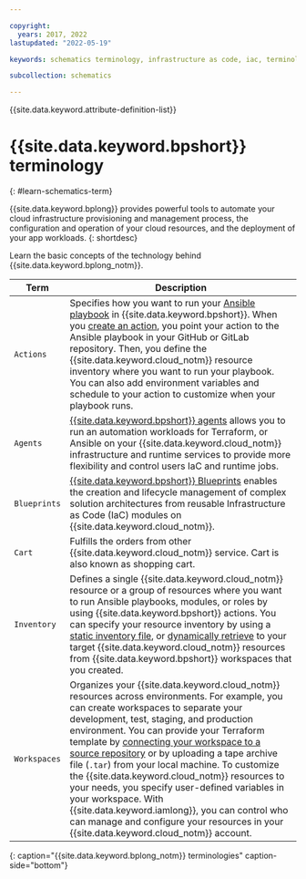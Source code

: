 ```yaml
---

copyright:
  years: 2017, 2022
lastupdated: "2022-05-19"

keywords: schematics terminology, infrastructure as code, iac, terminology, 

subcollection: schematics

---
```


{{site.data.keyword.attribute-definition-list}}

# {{site.data.keyword.bpshort}} terminology
{: #learn-schematics-term} 

{{site.data.keyword.bplong}} provides powerful tools to automate your cloud infrastructure provisioning and management process, the configuration and operation of your cloud resources, and the deployment of your app workloads.
{: shortdesc}

Learn the basic concepts of the technology behind {{site.data.keyword.bplong_notm}}.

| Term | Description |
| --- | --- |
| `Actions` | Specifies how you want to run your [Ansible playbook](/docs/schematics?topic=schematics-getting-started-ansible) in {{site.data.keyword.bpshort}}. When you [create an action](/docs/schematics?topic=schematics-action-setup#create-action), you point your action to the Ansible playbook in your GitHub or GitLab repository. Then, you define the {{site.data.keyword.cloud_notm}} resource inventory where you want to run your playbook. You can also add environment variables and schedule to your action to customize when your playbook runs. |
| `Agents`| [{{site.data.keyword.bpshort}} agents](/docs/schematics?topic=schematics-agents-intro) allows you to run an automation workloads for Terraform, or Ansible on your {{site.data.keyword.cloud_notm}} infrastructure and runtime services to provide more flexibility and control users IaC and runtime jobs.|
| `Blueprints` | [{{site.data.keyword.bpshort}} Blueprints]() enables the creation and lifecycle management of complex solution architectures from reusable Infrastructure as Code (IaC) modules on {{site.data.keyword.cloud_notm}}.  |
| `Cart` | Fulfills the orders from other {{site.data.keyword.cloud_notm}} service. Cart is also known as shopping cart.|
| `Inventory` | Defines a single {{site.data.keyword.cloud_notm}} resource or a group of resources where you want to run Ansible playbooks, modules, or roles by using {{site.data.keyword.bpshort}} actions. You can specify your resource inventory by using a [static inventory file](/docs/schematics?topic=schematics-inventories-setup#static-inv), or [dynamically retrieve](/docs/schematics?topic=schematics-inventories-setup#dynamic-inv) to your target {{site.data.keyword.cloud_notm}} resources from {{site.data.keyword.bpshort}} workspaces that you created.|
| `Workspaces` | Organizes your {{site.data.keyword.cloud_notm}} resources across environments. For example, you can create workspaces to separate your development, test, staging, and production environment. You can provide your Terraform template by [connecting your workspace to a source repository](/docs/schematics?topic=schematics-workspace-setup&interface=ui) or by uploading a tape archive file (`.tar`) from your local machine. To customize the {{site.data.keyword.cloud_notm}} resources to your needs, you specify user-defined variables in your workspace. With {{site.data.keyword.iamlong}}, you can control who can manage and configure your resources in your {{site.data.keyword.cloud_notm}} account. |
{: caption="{{site.data.keyword.bplong_notm}} terminologies" caption-side="bottom"}

